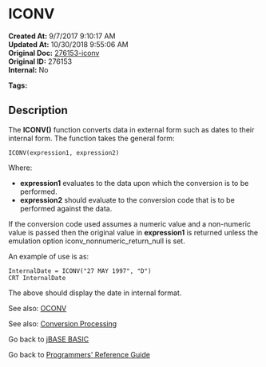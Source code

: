 # ICONV

**Created At:** 9/7/2017 9:10:17 AM  
**Updated At:** 10/30/2018 9:55:06 AM  
**Original Doc:** [276153-iconv](https://docs.jbase.com/36868-jbase-basic/276153-iconv)  
**Original ID:** 276153  
**Internal:** No  

**Tags:**
<badge text='conversions' vertical='middle' />

## Description

The **ICONV()** function converts data in external form such as dates to their internal form. The function takes the general form:

```
ICONV(expression1, expression2)
```

Where:

- **expression1** evaluates to the data upon which the conversion is to be performed.
- **expression2** should evaluate to the conversion code that is to be performed against the data.

[comment]: <> ( Add additional **ICONV** extensions for timestamp as per WDx/WTx )

If the conversion code used assumes a numeric value and a non-numeric value is passed then the original value in **expression1** is returned unless the emulation option iconv\_nonnumeric\_return\_null is set.

An example of use is as:

```
InternalDate = ICONV("27 MAY 1997", "D")
CRT InternalDate
```

The above should display the date in internal format.

See also: [OCONV](./../oconv/README.md)

See also: [Conversion Processing](./../../conversion-processing/README.md)

Go back to [jBASE BASIC](./../README.md)

Go back to [Programmers' Reference Guide](./../../reference-guides/jbc/README.md)
